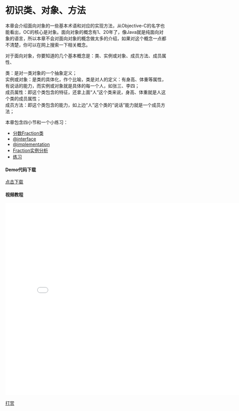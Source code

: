 # 初识类、对象、方法

本章会介绍面向对象的一些基本术语和对应的实现方法，从Objective-C的名字也能看出，OC的核心是对象。面向对象的概念有1、20年了，像Java就是纯面向对象的语言，所以本章不会对面向对象的概念做太多的介绍，如果对这个概念一点都不清楚，你可以在网上搜索一下相关概念。

对于面向对象，你要知道的几个基本概念是：类、实例或对象、成员方法、成员属性、

类：是对一类对象的一个抽象定义；  
实例或对象：是类的具体化，作个比喻，类是对人的定义：有身高、体重等属性，有说话的能力，而实例或对象就是具体的每一个人，如张三、李四；  
成员属性：即这个类包含的特征，还拿上面“人”这个类来说，身高、体重就是人这个类的成员属性；  
成员方法：即这个类包含的能力，如上边“人”这个类的“说话”能力就是一个成员方法；

本章包含四小节和一个小练习：

+ [分数Fraction类](chapter2/fraction.md)
+ [@interface](chapter2/interface.md)
+ [@implementation](chapter2/implementation.md)
+ [Fraction实例分析](chapter2/fraction_example.md)
+ [练习](chapter2/exercise.md)

#### Demo代码下载
 [点击下载](chapter1/FractionExample.zip)

 #### 视频教程
 <iframe src="//player.bilibili.com/player.html?aid=542501533&bvid=BV1Si4y1j7ww&cid=249591264&page=1" scrolling="no" border="0" frameborder="no" framespacing="0" allowfullscreen="true" width="800" height="600"> </iframe>

[打赏](../include/donate.md ':include')
